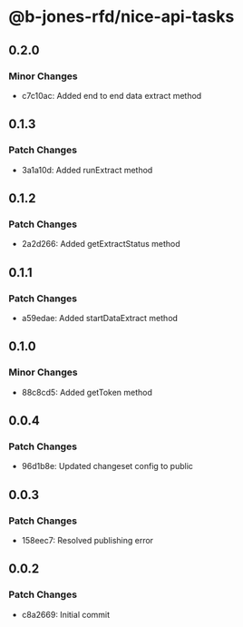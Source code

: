 # @b-jones-rfd/nice-api-tasks

## 0.2.0

### Minor Changes

- c7c10ac: Added end to end data extract method

## 0.1.3

### Patch Changes

- 3a1a10d: Added runExtract method

## 0.1.2

### Patch Changes

- 2a2d266: Added getExtractStatus method

## 0.1.1

### Patch Changes

- a59edae: Added startDataExtract method

## 0.1.0

### Minor Changes

- 88c8cd5: Added getToken method

## 0.0.4

### Patch Changes

- 96d1b8e: Updated changeset config to public

## 0.0.3

### Patch Changes

- 158eec7: Resolved publishing error

## 0.0.2

### Patch Changes

- c8a2669: Initial commit
